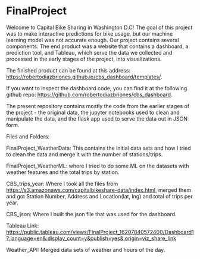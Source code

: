# FinalProject

Welcome to Capital Bike Sharing in Washington D.C! The goal of this project was to make interactive predictions for bike usage, but our machine learning model was not accurate enough. Our project contains several components. The end product was a website that contains a dashboard, a prediction tool, and Tableau, which serve the data we collected and processed in the early stages of the project, into visualizations.

The finished product can be found at this address: https://robertodiazbriones.github.io/cbs_dashboard/templates/.

If you want to inspect the dashboard code, you can find it at the following github repo:
https://github.com/robertodiazbriones/cbs_dashboard.

The present repository contains mostly the code from the earlier stages of the project - the original data, the jupyter notebooks used to clean and manipulate the data, and the flask app used to serve the data out in JSON form.

Files and Folders:

FinalProject_WeatherData: This contains the initial data sets and how I tried to clean the data and merge it with the number of stations/trips.

FinalProject_WeatherML: where I tried to do some ML on the datasets with weather features and the total trips by station.

CBS_trips_year: Where I took all the files from https://s3.amazonaws.com/capitalbikeshare-data/index.html,
merged them and got Station Number, Address and Location(lat, lng) and total of trips per year.

CBS_json: Where I built the json file that was used for the dashboard.

Tableau Link: https://public.tableau.com/views/FinalProject_16207840572400/Dashboard1?:language=en&:display_count=y&publish=yes&:origin=viz_share_link

Weather_API: Merged data sets of weather and hours of the day. 

